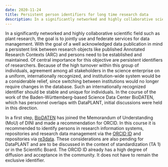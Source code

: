 ```yaml
---
date: 2020-11-24
title: Persistent person identifiers for long time research data
description: In a significantly networked and highly collaborative scientific field such as plant research, the goal is to jointly use and federate services for data management. With the goal of a well acknowledged data publication in mind a persistent link between research objects like published Annotated Research Contexts (ARC) and persons need to be established and maintained. Of central importance for this objective are persistent identifiers of researchers. Because of the high turnover within this group ...
---
```


In a significantly networked and highly collaborative scientific field such as plant research, the goal is to jointly use and federate services for data management. With the goal of a well acknowledged data publication in mind a persistent link between research objects like published Annotated Research Contexts (ARC) and persons need to be established and maintained. Of central importance for this objective are persistent identifiers of researchers. Because of the high turnover within this group of individuals, agreement among all stakeholders in the science enterprise on a uniform, internationally recognized, and institution-wide system would be a considerable relief, since switching between institutions would no longer require changes in the database. Such an internationally recognized identifier should be stable and unique for individuals. In the course of the work of the Baden-Württemberg-based Science Data Center BioDATEN, which has personnel overlaps with DataPLANT, initial discussions were held in this direction.

In a first step, [BioDATEN](https://portal.biodaten.info/) has joined the Memorandum of Understanding (MoU) of DINI and made a recommendation for ORCID. In this course it is recommended to identify persons in research information systems, repositories and research data management via the [ORCID ID](https://orcid.org/) and repositories via [re3data](https://www.re3data.org/). These considerations are also pending for DataPLANT and are to be discussed in the context of standardization (TA 1) or in the Scientific Board. The ORCID ID already has a high degree of diffusion and acceptance in the community. It does not have to remain the exclusive identifier.